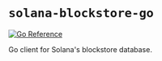 # `solana-blockstore-go`

<a href="https://pkg.go.dev/github.com/terorie/solana-blockstore-go"><img src="https://pkg.go.dev/badge/github.com/terorie/solana-blockstore-go.svg" alt="Go Reference"></a>

Go client for Solana's blockstore database.
